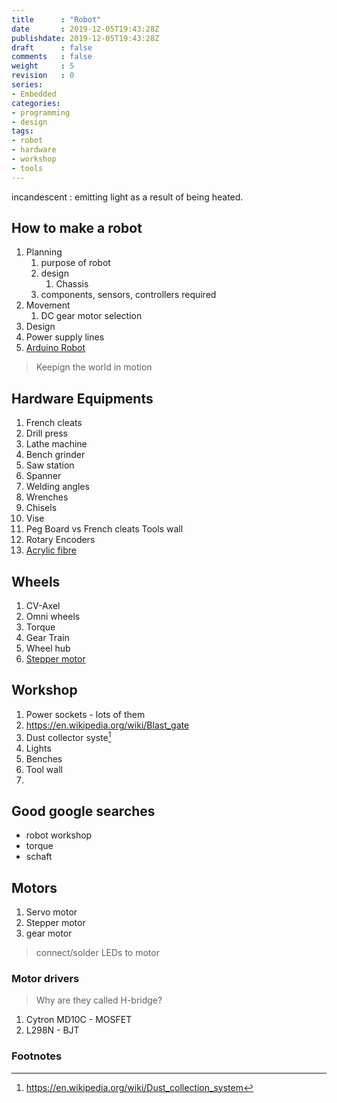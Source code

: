 ```yaml
---
title      : "Robot"
date       : 2019-12-05T19:43:28Z
publishdate: 2019-12-05T19:43:28Z
draft      : false
comments   : false
weight     : 5
revision   : 0
series:
- Embedded
categories:
- programming
- design
tags:
- robot
- hardware
- workshop
- tools
---
```


incandescent
: emitting light as a result of being heated.



## How to make a robot

1. Planning
   1. purpose of robot
   2. design
      1. Chassis
   3. components, sensors, controllers required
2. Movement
   1. DC gear motor selection
3. Design
4. Power supply lines
5. [Arduino Robot](https://www.arduino.cc/en/guide/robot)

> Keepign the world in motion

## Hardware Equipments

1. French cleats
2. Drill press
3. Lathe machine
4. Bench grinder
5. Saw station
6. Spanner
7. Welding angles
8. Wrenches
9. Chisels
10. Vise
11. Peg Board vs French cleats Tools wall
12. Rotary Encoders
13. [Acrylic fibre](https://en.wikipedia.org/wiki/Acrylic_fiber)

## Wheels

1. CV-Axel
2. Omni wheels
3. Torque
4. Gear Train
5. Wheel hub
6. [Stepper motor](https://en.wikipedia.org/wiki/Stepper_motor)


## Workshop

1. Power sockets - lots of them
2. https://en.wikipedia.org/wiki/Blast_gate
3. Dust collector syste[^6]
4. Lights
5. Benches
6. Tool wall
7. 

## Good google searches

* robot workshop
* torque
* schaft

## Motors

1. Servo motor
2. Stepper motor
3. gear motor

> connect/solder LEDs to motor


### Motor drivers

> Why are they called H-bridge?

1. Cytron MD10C - MOSFET
2. L298N - BJT

### Footnotes

[^1]: https://en.wikipedia.org/wiki/Potentiometer
[^2]: https://en.wikipedia.org/wiki/Buck_converter
[^3]: https://www.onsemi.com/pub/Collateral/TIP122-D.PDF
[^4]: https://www.vishay.com/docs/91017/91017.pdf
[^5]: https://en.wikipedia.org/wiki/Chassis
[^6]: https://en.wikipedia.org/wiki/Dust_collection_system
[^7]: https://en.wikipedia.org/wiki/French_cleat
